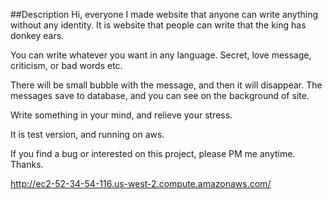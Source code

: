 ##Description
Hi, everyone
I made website that anyone can write anything without any identity. 
It is website that people can write that the king has donkey ears.

You can write whatever you want in any language. Secret, love message, criticism, or bad words etc. 

There will be small bubble with the message, and then it will disappear. 
The messages save to database, and you can see on the background of site. 

Write something in your mind, and relieve your stress. 

It is test version, and running on aws. 

If you find a bug or interested on this project, please PM me anytime.
Thanks. 

http://ec2-52-34-54-116.us-west-2.compute.amazonaws.com/

